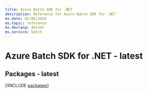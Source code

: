 ```yaml
---
title: Azure Batch SDK for .NET
description: Reference for Azure Batch SDK for .NET
ms.date: 02/06/2024
ms.topic: reference
ms.devlang: dotnet
ms.service: batch
---
```

# Azure Batch SDK for .NET - latest
## Packages - latest
[!INCLUDE [packages](batch-index.md)]